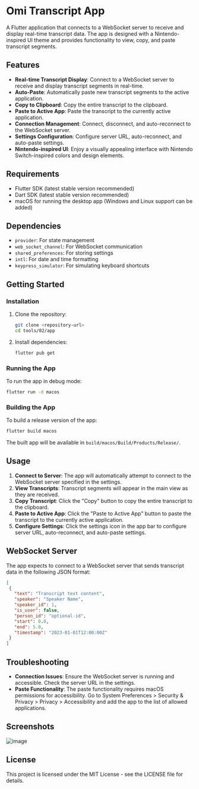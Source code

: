 # Omi Transcript App

A Flutter application that connects to a WebSocket server to receive and display real-time transcript data. The app is designed with a Nintendo-inspired UI theme and provides functionality to view, copy, and paste transcript segments.

## Features

- **Real-time Transcript Display**: Connect to a WebSocket server to receive and display transcript segments in real-time.
- **Auto-Paste**: Automatically paste new transcript segments to the active application.
- **Copy to Clipboard**: Copy the entire transcript to the clipboard.
- **Paste to Active App**: Paste the transcript to the currently active application.
- **Connection Management**: Connect, disconnect, and auto-reconnect to the WebSocket server.
- **Settings Configuration**: Configure server URL, auto-reconnect, and auto-paste settings.
- **Nintendo-inspired UI**: Enjoy a visually appealing interface with Nintendo Switch-inspired colors and design elements.

## Requirements

- Flutter SDK (latest stable version recommended)
- Dart SDK (latest stable version recommended)
- macOS for running the desktop app (Windows and Linux support can be added)

## Dependencies

- `provider`: For state management
- `web_socket_channel`: For WebSocket communication
- `shared_preferences`: For storing settings
- `intl`: For date and time formatting
- `keypress_simulator`: For simulating keyboard shortcuts

## Getting Started

### Installation

1. Clone the repository:
   ```bash
   git clone <repository-url>
   cd tools/02/app
   ```

2. Install dependencies:
   ```bash
   flutter pub get
   ```

### Running the App

To run the app in debug mode:

```bash
flutter run -d macos
```

### Building the App

To build a release version of the app:

```bash
flutter build macos
```

The built app will be available in `build/macos/Build/Products/Release/`.

## Usage

1. **Connect to Server**: The app will automatically attempt to connect to the WebSocket server specified in the settings.
2. **View Transcripts**: Transcript segments will appear in the main view as they are received.
3. **Copy Transcript**: Click the "Copy" button to copy the entire transcript to the clipboard.
4. **Paste to Active App**: Click the "Paste to Active App" button to paste the transcript to the currently active application.
5. **Configure Settings**: Click the settings icon in the app bar to configure server URL, auto-reconnect, and auto-paste settings.

## WebSocket Server

The app expects to connect to a WebSocket server that sends transcript data in the following JSON format:

```json
[
 {
   "text": "Transcript text content",
   "speaker": "Speaker Name",
   "speaker_id": 1,
   "is_user": false,
   "person_id": "optional-id",
   "start": 0.0,
   "end": 5.0,
   "timestamp": "2023-01-01T12:00:00Z"
 }
]
```

## Troubleshooting

- **Connection Issues**: Ensure the WebSocket server is running and accessible. Check the server URL in the settings.
- **Paste Functionality**: The paste functionality requires macOS permissions for accessibility. Go to System Preferences > Security & Privacy > Privacy > Accessibility and add the app to the list of allowed applications.

## Screenshots
![image](https://github.com/user-attachments/assets/817402aa-f24e-4cc1-8b73-e3a813268be9)


## License

This project is licensed under the MIT License - see the LICENSE file for details.
